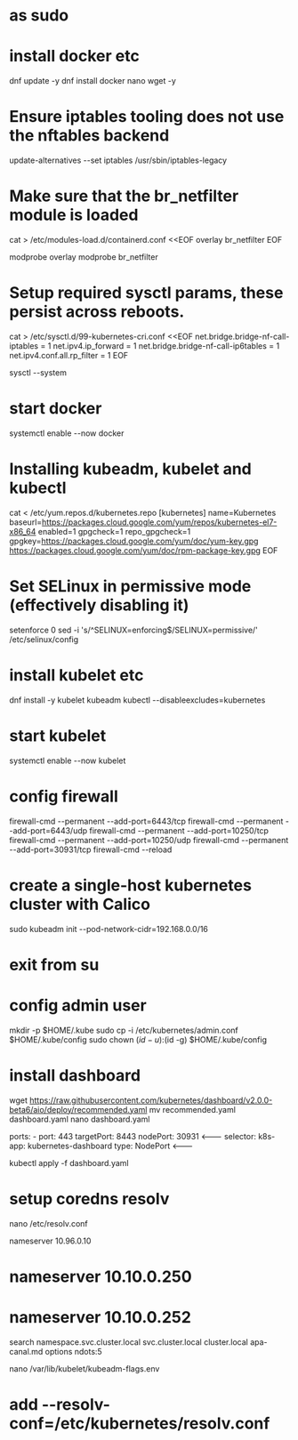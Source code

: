 # as sudo

# install docker etc
dnf update -y
dnf install docker nano wget -y

# Ensure iptables tooling does not use the nftables backend
update-alternatives --set iptables /usr/sbin/iptables-legacy

# Make sure that the br_netfilter module is loaded
cat > /etc/modules-load.d/containerd.conf <<EOF
overlay
br_netfilter
EOF

modprobe overlay
modprobe br_netfilter

# Setup required sysctl params, these persist across reboots.
cat > /etc/sysctl.d/99-kubernetes-cri.conf <<EOF
net.bridge.bridge-nf-call-iptables  = 1
net.ipv4.ip_forward                 = 1
net.bridge.bridge-nf-call-ip6tables = 1
net.ipv4.conf.all.rp_filter         = 1
EOF

sysctl --system

# start docker
systemctl enable --now docker

# Installing kubeadm, kubelet and kubectl
cat <<EOF > /etc/yum.repos.d/kubernetes.repo
[kubernetes]
name=Kubernetes
baseurl=https://packages.cloud.google.com/yum/repos/kubernetes-el7-x86_64
enabled=1
gpgcheck=1
repo_gpgcheck=1
gpgkey=https://packages.cloud.google.com/yum/doc/yum-key.gpg https://packages.cloud.google.com/yum/doc/rpm-package-key.gpg
EOF

# Set SELinux in permissive mode (effectively disabling it)
setenforce 0
sed -i 's/^SELINUX=enforcing$/SELINUX=permissive/' /etc/selinux/config

# install kubelet etc
dnf install -y kubelet kubeadm kubectl --disableexcludes=kubernetes

# start kubelet
systemctl enable --now kubelet

# config firewall
firewall-cmd --permanent --add-port=6443/tcp
firewall-cmd --permanent --add-port=6443/udp
firewall-cmd --permanent --add-port=10250/tcp
firewall-cmd --permanent --add-port=10250/udp
firewall-cmd --permanent --add-port=30931/tcp
firewall-cmd --reload

# create a single-host kubernetes cluster with Calico
sudo kubeadm init --pod-network-cidr=192.168.0.0/16

# exit from su

# config admin user
mkdir -p $HOME/.kube
sudo cp -i /etc/kubernetes/admin.conf $HOME/.kube/config
sudo chown $(id -u):$(id -g) $HOME/.kube/config

# install dashboard
wget https://raw.githubusercontent.com/kubernetes/dashboard/v2.0.0-beta6/aio/deploy/recommended.yaml
mv recommended.yaml dashboard.yaml
nano dashboard.yaml

  ports:
    - port: 443
      targetPort: 8443
      nodePort: 30931   <---
  selector:
    k8s-app: kubernetes-dashboard
  type: NodePort        <---

kubectl apply -f dashboard.yaml

# setup coredns resolv
nano /etc/resolv.conf

nameserver 10.96.0.10
# nameserver 10.10.0.250
# nameserver 10.10.0.252
search namespace.svc.cluster.local svc.cluster.local cluster.local apa-canal.md
options ndots:5

nano /var/lib/kubelet/kubeadm-flags.env
# add  --resolv-conf=/etc/kubernetes/resolv.conf


